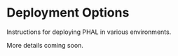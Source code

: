 # Deployment Options

Instructions for deploying PHAL in various environments.

More details coming soon.
